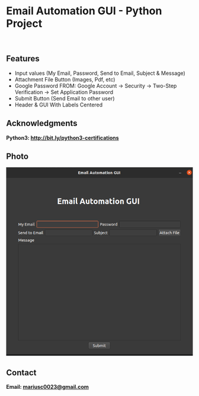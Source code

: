 <h1> Email Automation GUI - Python Project</h1>
<br>
<h2>Features</h2>
<ul>
    <li> Input values (My Email, Password, Send to Email, Subject & Message)</li>
    <li> Attachment File Button (Images, Pdf, etc) </li>
    <li> Google Password FROM: Google Account -> Security -> Two-Step Verification -> Set Application Password </li>
    <li> Submit Button (Send Email to other user) </li>
    <li> Header & GUI With Labels Centered</li>
</ul>


<h2>Acknowledgments</h2>

<b> Python3: http://bit.ly/python3-certifications  <b>
<br>

<h2>Photo</h2>
<img src="image.png">
<br>

<h2>Contact</h2>

<b> Email: mariusc0023@gmail.com </b>
